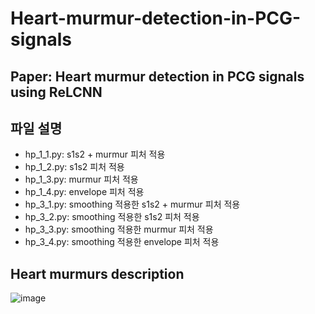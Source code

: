 # Heart-murmur-detection-in-PCG-signals

## Paper: Heart murmur detection in PCG signals using ReLCNN
                                                                
                                                                                                                                         
## 파일 설명
* hp_1_1.py: s1s2 + murmur 피처 적용
* hp_1_2.py: s1s2 피처 적용
* hp_1_3.py: murmur 피처 적용
* hp_1_4.py: envelope 피처 적용
* hp_3_1.py: smoothing 적용한 s1s2 + murmur 피처 적용
* hp_3_2.py: smoothing 적용한 s1s2 피처 적용
* hp_3_3.py: smoothing 적용한 murmur 피처 적용
* hp_3_4.py: smoothing 적용한 envelope 피처 적용



## Heart murmurs description
![image](https://user-images.githubusercontent.com/54921677/176380207-bd95a800-d6c6-4906-a65c-7bafdc66758b.png)                                                          
